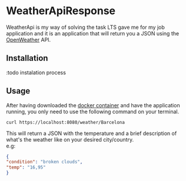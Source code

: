 # WeatherApiResponse

WeatherApi is my way of solving the task LTS gave me for my job application and it is an application that will return you a JSON using the [OpenWeather](https://openweathermap.org/) API.
## Installation

:todo instalation process

## Usage
After having downloaded the [docker container](https://hub.docker.com/r/revenge19/weather-api) and have the application running, you only need to use the following command on your terminal.
```shell script
curl https://localhost:8080/weather/Barcelona
```
This will return a JSON with the temperature and a brief description of what's the weather like on your desired city/country.  
e.g:
```json
{
"condition": "broken clouds",
"temp": "16,95"
}
```

